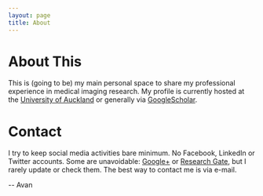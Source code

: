```yaml
---
layout: page
title: About
---
```


# About This

This is (going to be) my main personal space to share my professional experience in medical imaging research. My profile is currently hosted at the [University of Auckland](https://unidirectory.auckland.ac.nz/profile/a-suinesiaputra) or generally via [GoogleScholar](http://scholar.google.co.nz/citations?user=av3jfhgAAAAJ&hl=en).

# Contact

I try to keep social media activities bare minimum. No Facebook, LinkedIn or Twitter accounts. Some are unavoidable: [Google+](https://plus.google.com/104904508082327305960) or [Research Gate](http://www.researchgate.net/profile/Avan_Suinesiaputra), but I rarely update or check them. The best way to contact me is via e-mail.

-- Avan
